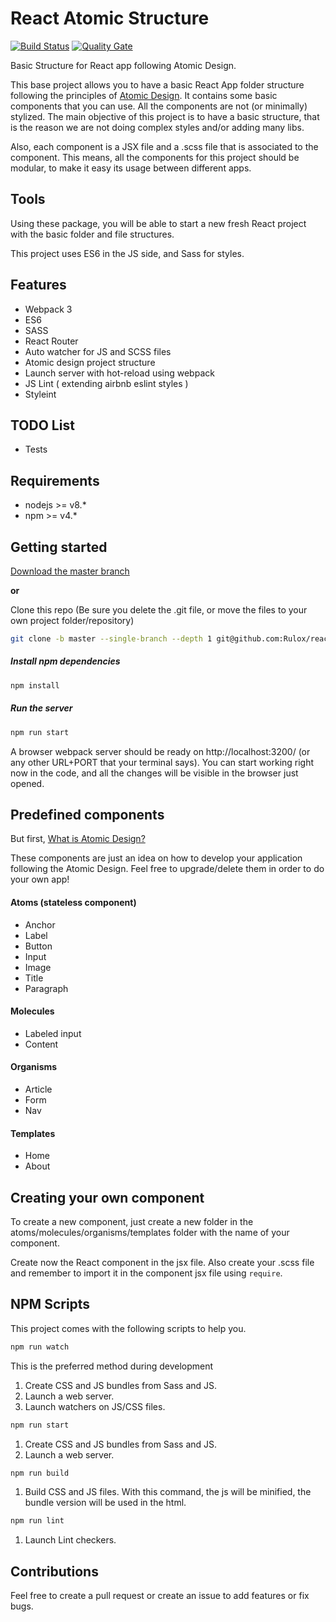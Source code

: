 # React Atomic Structure
[![Build Status](https://travis-ci.org/Rulox/react-atomic-structure.svg?branch=master)](https://travis-ci.org/Rulox/react-atomic-structure)
[![Quality Gate](https://sonarcloud.io/api/project_badges/measure?project=Rulox_react-atomic-structure&metric=alert_status)](https://sonarcloud.io/dashboard?id=Rulox_react-atomic-structure)


Basic Structure for React app following Atomic Design.

This base project allows you to have a basic React App folder structure following the principles of [Atomic Design](http://bradfrost.com/blog/post/atomic-web-design/).
It contains some basic components that you can use. All the components are not (or minimally) stylized. The main objective
of this project is to have a basic structure, that is the reason we are not doing complex styles and/or adding many libs.

Also, each component is a JSX file and a .scss file that is associated to the component. This means, all the 
components for this project should be modular, to make it easy its usage between different apps.

## Tools

Using these package, you will be able to start a new fresh React project with the basic folder and file structures.

This project uses ES6 in the JS side, and Sass for styles. 

## Features

* Webpack 3
* ES6
* SASS
* React Router
* Auto watcher for JS and SCSS files
* Atomic design project structure
* Launch server with hot-reload using webpack
* JS Lint ( extending airbnb eslint styles )
* Styleint

## TODO List
* Tests

## Requirements
* nodejs >= v8.*
* npm >= v4.*


## Getting started

[Download the master branch](https://github.com/Rulox/react-atomic-structure/archive/master.zip)

**or**

Clone this repo (Be sure you delete the .git file, or move the files to your own project folder/repository)
```bash
git clone -b master --single-branch --depth 1 git@github.com:Rulox/react-atomic-structure.git
```

##### Install npm dependencies
```bash
npm install
```

##### Run the server 
```bash
npm run start
```
A browser webpack server should be ready on  http://localhost:3200/ (or any other URL+PORT that your terminal says). You can start working right now in the code, and all the changes will be visible in the browser just opened.

## Predefined components
But first, [What is Atomic Design?](http://bradfrost.com/blog/post/atomic-web-design/)

These components are just an idea on how to develop your application following the Atomic Design. Feel free to upgrade/delete them in order to do your own app!

#### Atoms (stateless component)
* Anchor
* Label
* Button
* Input
* Image
* Title
* Paragraph

#### Molecules
* Labeled input
* Content

#### Organisms
* Article
* Form
* Nav

#### Templates
* Home
* About

## Creating your own component

To create a new component, just create a new folder in the atoms/molecules/organisms/templates folder with the
name of your component.

Create now the React component in the jsx file. Also create your .scss file and remember to import it in the component jsx file using `require`.

## NPM Scripts
This project comes with the following scripts to help you.

```bash
npm run watch
```
This is the preferred method during development

1. Create CSS and JS bundles from Sass and JS.
2. Launch a web server.
3. Launch watchers on JS/CSS files.

```bash
npm run start
```
1. Create CSS and JS bundles from Sass and JS.
2. Launch a web server.

```bash
npm run build
```
1. Build CSS and JS files. With this command, the js will be minified, the bundle version will be used in the html.

```bash
npm run lint
```
1. Launch Lint checkers.

## Contributions
Feel free to create a pull request or create an issue to add features or fix bugs.
